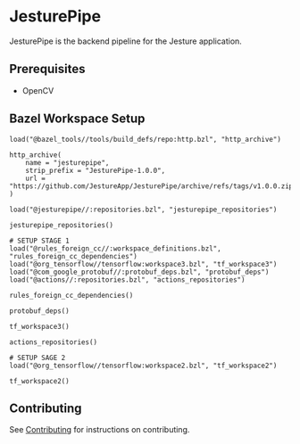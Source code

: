 # JesturePipe
JesturePipe is the backend pipeline for the Jesture application. 

## Prerequisites
* OpenCV

## Bazel Workspace Setup
```starlark
load("@bazel_tools//tools/build_defs/repo:http.bzl", "http_archive")

http_archive(
    name = "jesturepipe",
    strip_prefix = "JesturePipe-1.0.0",
    url = "https://github.com/JestureApp/JesturePipe/archive/refs/tags/v1.0.0.zip",
)

load("@jesturepipe//:repositories.bzl", "jesturepipe_repositories")

jesturepipe_repositories()

# SETUP STAGE 1
load("@rules_foreign_cc//:workspace_definitions.bzl", "rules_foreign_cc_dependencies")
load("@org_tensorflow//tensorflow:workspace3.bzl", "tf_workspace3")
load("@com_google_protobuf//:protobuf_deps.bzl", "protobuf_deps")
load("@actions//:repositories.bzl", "actions_repositories")

rules_foreign_cc_dependencies()

protobuf_deps()

tf_workspace3()

actions_repositories()

# SETUP SAGE 2
load("@org_tensorflow//tensorflow:workspace2.bzl", "tf_workspace2")

tf_workspace2()
```

## Contributing
See [Contributing](Contributing.md) for instructions on contributing.
